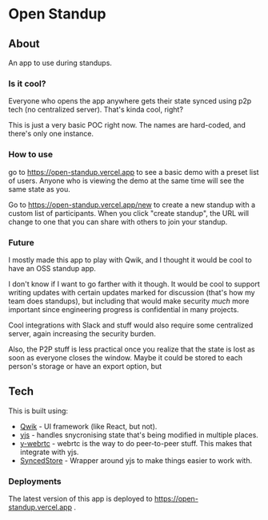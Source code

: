# Open Standup

## About

An app to use during standups.

### Is it cool?

Everyone who opens the app anywhere gets their state synced using p2p tech (no centralized server). That's kinda cool, right?

This is just a very basic POC right now. The names are hard-coded, and there's only one instance.

### How to use

go to https://open-standup.vercel.app to see a basic demo with a preset list of users. Anyone who is viewing the demo at the same time will see the same state as you.

Go to https://open-standup.vercel.app/new to create a new standup with a custom list of participants. When you click "create standup", the URL will change to one that you can share with others to join your standup.

### Future

I mostly made this app to play with Qwik, and I thought it would be cool to have an OSS standup app.

I don't know if I want to go farther with it though. It would be cool to support writing updates with certain updates marked for discussion (that's how my team does standups), but including that would make security _much_ more important since engineering progress is confidential in many projects.

Cool integrations with Slack and stuff would also require some centralized server, again increasing the security burden.

Also, the P2P stuff is less practical once you realize that the state is lost as soon as everyone closes the window. Maybe it could be stored to each person's storage or have an export option, but

## Tech

This is built using:

- [Qwik](https://qwik.builder.io/docs/overview/) - UI framework (like React, but not).
- [yjs](https://docs.yjs.dev) - handles snycronising state that's being modified in multiple places.
- [y-webrtc](https://github.com/yjs/y-webrtc) - webrtc is the way to do peer-to-peer stuff. This makes that integrate with yjs.
- [SyncedStore](https://syncedstore.org/docs/) - Wrapper around yjs to make things easier to work with.

### Deployments

The latest version of this app is deployed to https://open-standup.vercel.app .
